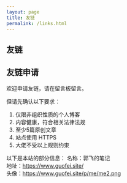 ```yaml
---
layout: page
title: 友链
permalink: /links.html
---
```


## 友链



## 友链申请

欢迎申请友链，请在留言板留言。

但请先确认以下要求：

1. 仅限非组织性质的个人博客
2. 内容健康，符合相关法律法规
3. 至少5篇原创文章
4. 站点使用 HTTPS
5. 大佬不受以上规则约束



以下是本站的部分信息：
名称：郭飞的笔记  
地址：https://www.guofei.site/  
头像：https://www.guofei.site/p/me/me2.png  




<script src="https://utteranc.es/client.js"
        repo="guofei9987/guofei9987.github.io"
        issue-term="pathname"
        label="blog comments"
        theme="github-light"
        crossorigin="anonymous"
        async>
</script>
